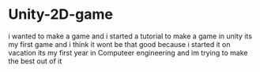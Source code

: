 # Unity-2D-game
i wanted to make a game and i started a tutorial to make a game in unity 
its my first game and i think it wont be that good because i started it on vacation
its my first year in Computeer engineering and im trying to make the best out of it
